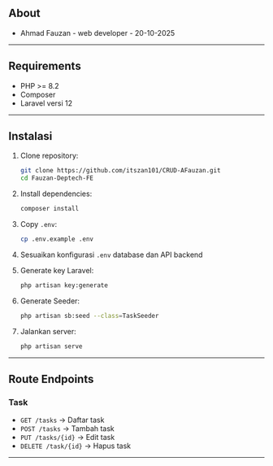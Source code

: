 
## About
 - Ahmad Fauzan - web developer - 20-10-2025

---

## Requirements

- PHP >= 8.2
- Composer
- Laravel versi 12

---

## Instalasi

1. Clone repository:
   ```bash
   git clone https://github.com/itszan101/CRUD-AFauzan.git
   cd Fauzan-Deptech-FE
   ```

2. Install dependencies:
   ```bash
   composer install
   ```

3. Copy `.env`:
   ```bash
   cp .env.example .env
   ```

4. Sesuaikan konfigurasi `.env` database dan API backend

5. Generate key Laravel:
   ```bash
   php artisan key:generate
   ```

6. Generate Seeder:
   ```bash
   php artisan sb:seed --class=TaskSeeder
   ```

7. Jalankan server:
   ```bash
   php artisan serve
   ```

---

## Route Endpoints

### Task
- `GET /tasks` → Daftar task
- `POST /tasks` → Tambah task
- `PUT /tasks/{id}` → Edit task
- `DELETE /task/{id}` → Hapus task

---